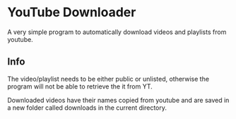 # YouTube Downloader
A very simple program to automatically download videos and playlists from youtube.

## Info
The video/playlist needs to be either public or unlisted, otherwise the program will not be able to retrieve the it from YT.

Downloaded videos have their names copied from youtube and are saved in a new folder called downloads in the current directory.
